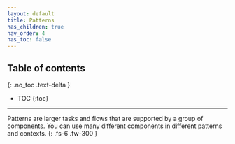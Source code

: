 ```yaml
---
layout: default
title: Patterns
has_children: true
nav_order: 4
has_toc: false
---
```


## Table of contents
{: .no_toc .text-delta }

- TOC
{:toc}

---
Patterns are larger tasks and flows that are supported by a group of components. You can use many different components in different patterns and contexts.
{: .fs-6 .fw-300 }
